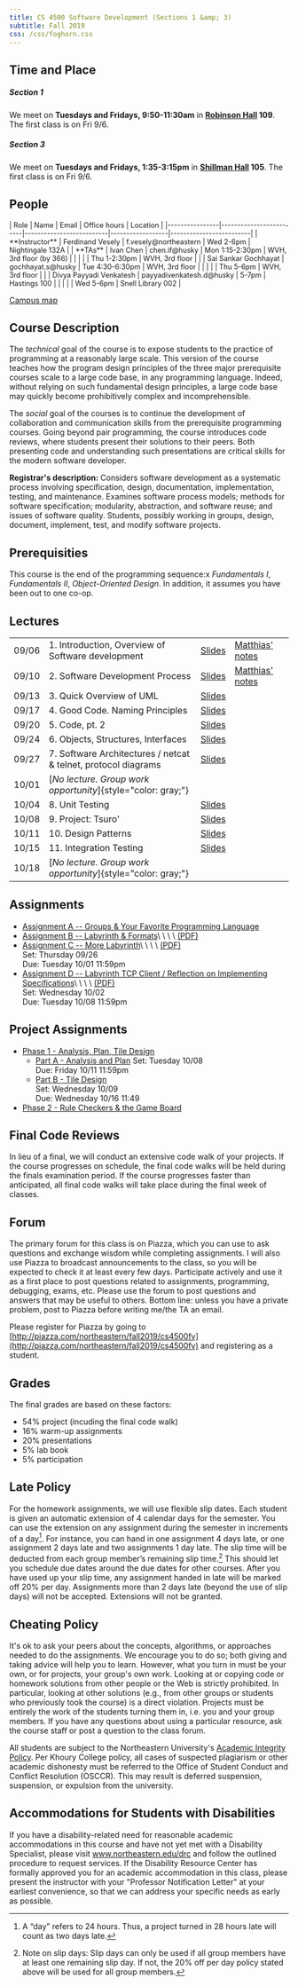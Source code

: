 ```yaml
---
title: CS 4500 Software Development (Sections 1 &amp; 3)
subtitle: Fall 2019
css: /css/foghorn.css
---
```


## Time and Place

##### Section 1
We meet on **Tuesdays and Fridays, 9:50-11:30am** in **[Robinson Hall](https://www.northeastern.edu/campusmap/map/qad5.html) 109**. The first class is on Fri 9/6.

##### Section 3
We meet on **Tuesdays and Fridays, 1:35-3:15pm** in **[Shillman Hall](https://www.northeastern.edu/campusmap/map/qad5.html) 105**. The first class is on Fri 9/6.


## People

<div style="font-size: 90%;">
  | Role           | Name                    | Email                    | Office hours     | Location                |
  |----------------|-------------------------|--------------------------|------------------|-------------------------|
  | **Instructor** | Ferdinand Vesely        | f.vesely@northeastern    | Wed 2-6pm        | Nightingale 132A        |
  | **TAs**        | Ivan Chen               | chen.if@husky            | Mon 1:15-2:30pm  | WVH, 3rd floor (by 366) |
  |                |                         |                          | Thu 1-2:30pm     | WVH, 3rd floor          |
  |                | Sai Sankar Gochhayat    | gochhayat.s@husky        | Tue 4:30-6:30pm  | WVH, 3rd floor          |
  |                |                         |                          | Thu 5-6pm        | WVH, 3rd floor          |
  |                | Divya Payyadi Venkatesh | payyadivenkatesh.d@husky | 5-7pm            | Hastings 100            |
  |                |                         |                          | Wed 5-6pm        | Snell Library 002       |
</div>

[Campus map](https://www.northeastern.edu/campusmap/printable/campusmap.pdf)

## Course Description

The *technical* goal of the course is to expose students to the
practice of programming at a reasonably large scale.  This version of the
course teaches how the program design principles of the three major
prerequisite courses scale to a large code base, in any programming
language. Indeed, without relying on such fundamental design principles, a
large code base may quickly become prohibitively complex and
incomprehensible.

The *social* goal of the courses is to continue the development of
collaboration and communication skills from the prerequisite programming
courses. Going beyond pair programming, the course introduces code reviews, where students present their solutions to their peers. Both presenting code and understanding such presentations
are critical skills for the modern software developer.

**Registrar's description:**
Considers software development as a systematic process involving specification, design, documentation, implementation, testing, and maintenance. Examines software process models; methods for software specification; modularity, abstraction, and software reuse; and issues of software quality. Students, possibly working in groups, design, document, implement, test, and modify software projects.

## Prerequisities

This course is the end of the programming sequence:x *Fundamentals
I*, *Fundamentals II*, *Object-Oriented Design*. In addition,
it assumes you have been out to one co-op.
 
## Lectures

  |       |           |               |               |
  |-------|-----------|---------------|---------------|
  | 09/06 | 1. Introduction, Overview of Software development | [Slides](./m/01/01-intro-overview.pdf) | [Matthias' notes](./m/01/matthias-01.html) |
  | 09/10 | 2. Software Development Process | [Slides](./m/02/02-software-development-process.pdf) | [Matthias' notes](./m/02/matthias-02.html) |
  | 09/13 | 3. Quick Overview of UML | [Slides](./m/03/03-uml.pdf) | |
  | 09/17 | 4. Good Code. Naming Principles | [Slides](./m/04/04-good-code-names.pdf) | |
  | 09/20 | 5. Code, pt. 2 | [Slides](./m/05/05-code-pt-2.pdf) | |
  | 09/24 | 6. Objects, Structures, Interfaces | [Slides](./m/06/06-objects-structures-interfaces.pdf) | |
  | 09/27 | 7. Software Architectures / netcat & telnet, protocol diagrams  | [Slides](./m/07/07-software-architectures.pdf) | |
  | 10/01 | [*No lecture. Group work opportunity*]{style="color: gray;"} | | |
  | 10/04 | 8. Unit Testing  | [Slides](./m/08/08-unit-testing.pdf) | |
  | 10/08 | 9. Project: Tsuro'  | [Slides](./m/09/09-project.pdf) | |
  | 10/11 | 10. Design Patterns  | [Slides](./m/10/10-design-patterns.pdf) | |
  | 10/15 | 11. Integration Testing  | [Slides](./m/11/11-integration-testing.pdf) | |
  | 10/18 | [*No lecture. Group work opportunity*]{style="color: gray;"} | | |

## Assignments
  
  * [Assignment A -- Groups & Your Favorite Programming Language](A/A.html)
  * [Assignment B -- Labyrinth &amp; Formats](B/B.html)\ \ \ \ [(PDF)](m/B.pdf)
  * [Assignment C -- More Labyrinth](C/C.html)\ \ \ \ [(PDF)](m/C.pdf)  
    Set: Thursday 09/26  
    Due: Tuesday 10/01 11:59pm
  * [Assignment D -- Labyrinth TCP Client / Reflection on Implementing Specifications](D/D.html)\ \ \ \ [(PDF)](m/D.pdf)  
    Set: Wednesday 10/02  
    Due: Tuesday 10/08 11:59pm

## Project Assignments
  * [Phase 1 - Analysis, Plan, Tile Design](m/1.pdf) 
      - [Part A - Analysis and Plan](m/1.pdf#part-a-analysis-and-plan) 
        Set: Tuesday 10/08  
        Due: Friday 10/11 11:59pm
      - [Part B - Tile Design](m/1.pdf#part-b-board-and-tile-design)  
        Set: Wednesday 10/09  
        Due: Wednesday 10/16 11:49
  * [Phase 2 - Rule Checkers & the Game Board](m/2.pdf) 

## Final Code Reviews

In lieu of a final, we will conduct an extensive code walk of your projects. If the course progresses on schedule, the final code walks will be held during the finals examination period. If the course progresses faster than anticipated, all final code walks will take place during the final week of classes. 

## Forum

The primary forum for this class is on Piazza, which you can use to ask questions and exchange wisdom while completing assignments. I will also use Piazza to broadcast announcements to the class, so you will be expected to check it at least every few days.
Participate actively and use it as a first place to post questions related to assignments, programming, debugging, exams, etc. Please use the forum to post questions and answers that may be useful to
others. Bottom line: unless you have a private problem, post to Piazza before writing me/the TA an email.

Please register for Piazza by going to [http://piazza.com/northeastern/fall2019/cs4500fv](http://piazza.com/northeastern/fall2019/cs4500fv)
and registering as a student.


<!-- The class forum is on Piazza. Why Piazza? Because they have a nice web interface, as well as iPhone and Android apps. Piazza is the best place to ask questions about projects, programming, debugging issues, exams, etc. To keep things organized, please tag all posts with the appropriate hashtags, e.g. #lecture1, #project3, etc. I will also use Piazza to broadcast announcements to the class. Bottom line: unless you have a private problem, post to Piazza before writing me/the TA an email. -->

## Grades

The final grades are based on these factors: 

- 54% project (incuding the final code walk)
- 16% warm-up assignments
- 20% presentations
- 5% lab book
- 5% participation

<!--
- your project and warm-up assignments (60%), which includes the final code walk; 
- your presentations (25%); 
- your lab book (8%), and 
- your active participation (7%).
-->

## Late Policy
For the homework assignments, we will use flexible slip dates. Each student is given an automatic extension of 4 calendar days for the semester. You can use the extension on any assignment
during the semester in increments of a day[^lateday]. For instance, you can hand in one assignment 4 days late,
or one assignment 2 days late and two assignments 1 day late. The slip time will be deducted from each
group member’s remaining slip time.[^lategroup] This should let you schedule due dates around the due
dates for other courses. After you have used up your slip time, any assignment handed in late will be
marked off 20% per day. Assignments more than 2 days late (beyond the use of slip days) will not be
accepted. Extensions will not be granted.

[^lateday]: A “day” refers to 24 hours. Thus, a project turned in 28 hours late will count as two days late.

[^lategroup]: Note on slip days: Slip days can only be used if all group members have at least one remaining slip day. If not, the 20% off per day policy stated above will be used for all group members.

## Cheating Policy
It's ok to ask your peers about the concepts, algorithms, or approaches needed to do the assignments. We encourage you to do so; both giving and taking advice will help you to learn. However, what you turn in must be your own, or for projects, your group's own work. Looking at or copying code or homework solutions from other people or the Web is strictly prohibited. In particular, looking at other solutions (e.g., from other groups or students who previously took the course) is a direct violation. Projects must be entirely the work of the students turning them in, i.e. you and your group members. If you have any questions about using a particular resource, ask the course staff or post a question to the class forum.

All students are subject to the Northeastern University's [Academic Integrity Policy](http://www.northeastern.edu/osccr/academic-integrity-policy/). Per Khoury College policy, all cases of suspected plagiarism or other academic dishonesty must be referred to the Office of Student Conduct and Conflict Resolution (OSCCR). This may result is deferred suspension, suspension, or expulsion from the university.

## Accommodations for Students with Disabilities
If you have a disability-related need for reasonable academic accommodations in this course and have not yet met with a Disability Specialist, please visit www.northeastern.edu/drc and follow the outlined procedure to request services. If the Disability Resource Center has formally approved you for an academic accommodation in this class, please present the instructor with your "Professor Notification Letter" at your earliest convenience, so that we can address your specific needs as early as possible.

<!-- ## Title IX
Title IX makes it clear that violence and harassment based on sex and gender are Civil Rights offenses subject to the same kinds of accountability and the same kinds of support applied to offenses against other protected categories such as race, national origin, etc. If you or someone you know has been harassed or assaulted, you can find the appropriate resources [here]().
-->

